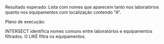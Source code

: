 Resultado esperado: Lista com nomes que aparecem tanto nos laboratórios quanto nos equipamentos com localização contendo "A".

Plano de execução:

INTERSECT identifica nomes comuns entre laboratórios e equipamentos filtrados.
O LIKE filtra os equipamentos.
